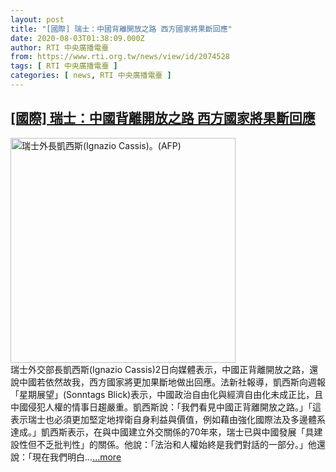 ```yaml
---
layout: post
title: "[國際] 瑞士：中國背離開放之路 西方國家將果斷回應"
date: 2020-08-03T01:38:09.000Z
author: RTI 中央廣播電臺
from: https://www.rti.org.tw/news/view/id/2074528
tags: [ RTI 中央廣播電臺 ]
categories: [ news, RTI 中央廣播電臺 ]
---
```

<!--1596418689000-->
[[國際] 瑞士：中國背離開放之路 西方國家將果斷回應](https://www.rti.org.tw/news/view/id/2074528)
------

<div>
<img src="https://static.rti.org.tw/assets/thumbnails/2020/08/03/966c0a85f41d9c3977163b7d26a9ce4e.jpg" width="360" alt="瑞士外長凱西斯(Ignazio Cassis)。(AFP)" title="瑞士外長凱西斯(Ignazio Cassis)。(AFP)"><br>瑞士外交部長凱西斯(Ignazio Cassis)2日向媒體表示，中國正背離開放之路，還說中國若依然故我，西方國家將更加果斷地做出回應。法新社報導，凱西斯向週報「星期展望」(Sonntags Blick)表示，中國政治自由化與經濟自由化未成正比，且中國侵犯人權的情事日趨嚴重。凱西斯說：「我們看見中國正背離開放之路。」「這表示瑞士也必須更加堅定地捍衛自身利益與價值，例如藉由強化國際法及多邊體系達成。」凱西斯表示，在與中國建立外交關係的70年來，瑞士已與中國發展「具建設性但不乏批判性」的關係。他說：「法治和人權始終是我們對話的一部分。」他還說：「現在我們明白...<a target="_blank" href="https://www.rti.org.tw/news/view/id/2074528">...more</a>
</div>
